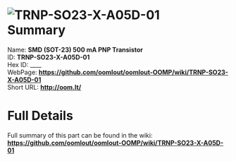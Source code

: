 
![TRNP-SO23-X-A05D-01](https://github.com/oomlout/oomlout-OOMP/blob/master/parts/TRNP-SO23-X-A05D-01/TRNP-SO23-X-A05D-01_420.jpg)   
Summary
=================
  
Name: __SMD (SOT-23) 500 mA PNP Transistor__    
ID: __TRNP-SO23-X-A05D-01__   
Hex ID: ____   
WebPage: __https://github.com/oomlout/oomlout-OOMP/wiki/TRNP-SO23-X-A05D-01__   
Short URL: __http://oom.lt/__   

Full Details
==========================
Full summary of this part can be found in the wiki:   
__https://github.com/oomlout/oomlout-OOMP/wiki/TRNP-SO23-X-A05D-01__    

